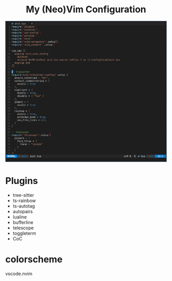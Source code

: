 <h1 align="center">My (Neo)Vim Configuration</h1>

![Screenshot](./Screenshots.png)

# Plugins
- tree-sitter
- ts-rainbow
- ts-autotag
- autopairs
- lualine
- bufferline
- telescope
- toggleterm
- CoC
# colorscheme
vscode.nvim
